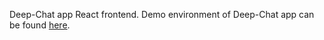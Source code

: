 Deep-Chat app React frontend.
Demo environment of Deep-Chat app can be found [here](https://deep-chat.netlify.com).